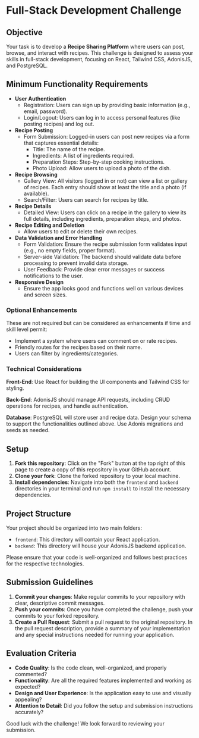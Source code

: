 # Full-Stack Development Challenge

## Objective

Your task is to develop a **Recipe Sharing Platform** where users can post, browse, and interact with recipes. This challenge is designed to assess your skills in full-stack development, focusing on React, Tailwind CSS, AdonisJS, and PostgreSQL.

## Minimum Functionality Requirements
- **User Authentication**
  - Registration: Users can sign up by providing basic information (e.g., email, password).
  - Login/Logout: Users can log in to access personal features (like posting recipes) and log out.
- **Recipe Posting**
  - Form Submission: Logged-in users can post new recipes via a form that captures essential details:
    - Title: The name of the recipe.
    - Ingredients: A list of ingredients required.
    - Preparation Steps: Step-by-step cooking instructions.
    - Photo Upload: Allow users to upload a photo of the dish.
- **Recipe Browsing**
  - Gallery View: All visitors (logged in or not) can view a list or gallery of recipes. Each entry should show at least the title and a photo (if available).
  - Search/Filter: Users can search for recipes by title.
- **Recipe Details**
  - Detailed View: Users can click on a recipe in the gallery to view its full details, including ingredients, preparation steps, and photos.
- **Recipe Editing and Deletion**
  - Allow users to edit or delete their own recipes.
- **Data Validation and Error Handling**
  - Form Validation: Ensure the recipe submission form validates input (e.g., no empty fields, proper format).
  - Server-side Validation: The backend should validate data before processing to prevent invalid data storage.
  - User Feedback: Provide clear error messages or success notifications to the user.
- **Responsive Design**
  - Ensure the app looks good and functions well on various devices and screen sizes.

### Optional Enhancements
These are not required but can be considered as enhancements if time and skill level permit:
- Implement a system where users can comment on or rate recipes.
- Friendly routes for the recipes based on their name.
- Users can filter by ingredients/categories.


### Technical Considerations

**Front-End**: Use React for building the UI components and Tailwind CSS for styling.

**Back-End**: AdonisJS should manage API requests, including CRUD operations for recipes, and handle authentication.

**Database**: PostgreSQL will store user and recipe data. Design your schema to support the functionalities outlined above. Use Adonis migrations and seeds as needed.

## Setup

1. **Fork this repository**: Click on the "Fork" button at the top right of this page to create a copy of this repository in your GitHub account.
2. **Clone your fork**: Clone the forked repository to your local machine.
3. **Install dependencies**: Navigate into both the `frontend` and `backend` directories in your terminal and run `npm install` to install the necessary dependencies.

## Project Structure

Your project should be organized into two main folders:

- `frontend`: This directory will contain your React application.
- `backend`: This directory will house your AdonisJS backend application.

Please ensure that your code is well-organized and follows best practices for the respective technologies.

## Submission Guidelines

1. **Commit your changes**: Make regular commits to your repository with clear, descriptive commit messages.
2. **Push your commits**: Once you have completed the challenge, push your commits to your forked repository.
3. **Create a Pull Request**: Submit a pull request to the original repository. In the pull request description, provide a summary of your implementation and any special instructions needed for running your application.

## Evaluation Criteria

- **Code Quality**: Is the code clean, well-organized, and properly commented?
- **Functionality**: Are all the required features implemented and working as expected?
- **Design and User Experience**: Is the application easy to use and visually appealing?
- **Attention to Detail**: Did you follow the setup and submission instructions accurately?

Good luck with the challenge! We look forward to reviewing your submission.
